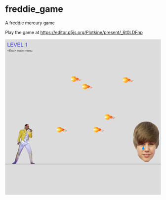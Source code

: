 # freddie_game

A freddie mercury game

Play the game at https://editor.p5js.org/Plotkine/present/_6t0LDFnp

![](./freddie_game.png)
